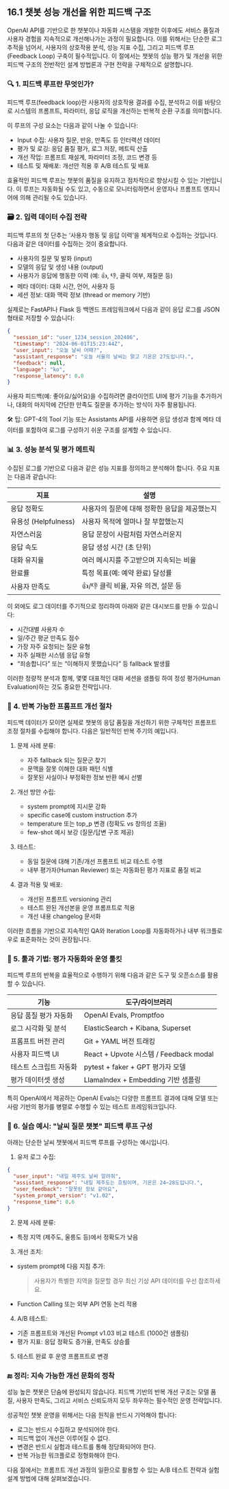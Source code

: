 ## 16.1 챗봇 성능 개선을 위한 피드백 구조

OpenAI API를 기반으로 한 챗봇이나 자동화 시스템을 개발한 이후에도 서비스 품질과 사용자 경험을 지속적으로 개선해나가는 과정이 필요합니다. 이를 위해서는 단순한 로그 추적을 넘어서, 사용자의 상호작용 분석, 성능 지표 수집, 그리고 피드백 루프(Feedback Loop) 구축이 필수적입니다. 이 절에서는 챗봇의 성능 평가 및 개선을 위한 피드백 구조의 전반적인 설계 방법론과 구현 전략을 구체적으로 설명합니다.



### 🔍 1. 피드백 루프란 무엇인가?

피드백 루프(feedback loop)란 사용자의 상호작용 결과를 수집, 분석하고 이를 바탕으로 시스템의 프롬프트, 파라미터, 응답 로직을 개선하는 반복적 순환 구조를 의미합니다.

이 루프의 구성 요소는 다음과 같이 나눌 수 있습니다:

- Input 수집: 사용자 질문, 반응, 만족도 등 인터랙션 데이터
- 평가 및 로깅: 응답 품질 평가, 로그 저장, 메트릭 산출
- 개선 작업: 프롬프트 재설계, 파라미터 조정, 코드 변경 등
- 테스트 및 재배포: 개선안 적용 후 A/B 테스트 및 배포

효율적인 피드백 루프는 챗봇의 품질을 유지하고 점차적으로 향상시킬 수 있는 기반입니다. 이 루프는 자동화될 수도 있고, 수동으로 모니터링하면서 운영자나 프롬프트 엔지니어에 의해 관리될 수도 있습니다.



### 🗃️ 2. 입력 데이터 수집 전략

피드백 루프의 첫 단추는 ‘사용자 행동 및 응답 이력’을 체계적으로 수집하는 것입니다. 다음과 같은 데이터를 수집하는 것이 중요합니다.

- 사용자의 질문 및 발화 (input)
- 모델의 응답 및 생성 내용 (output)
- 사용자가 응답에 행동한 이력 (예: 👍, 👎, 클릭 여부, 재질문 등)
- 메타 데이터: 대화 시간, 언어, 사용자 등
- 세션 정보: 대화 맥락 정보 (thread or memory 기반)

실제로는 FastAPI나 Flask 등 백엔드 프레임워크에서 다음과 같이 응답 로그를 JSON 형태로 저장할 수 있습니다:

```json
{
  "session_id": "user_1234_session_202406",
  "timestamp": "2024-06-01T15:23:44Z",
  "user_input": "오늘 날씨 어때?",
  "assistant_response": "오늘 서울의 날씨는 맑고 기온은 27도입니다.",
  "feedback": null,
  "language": "ko",
  "response_latency": 0.8
}
```

사용자 피드백(예: 좋아요/싫어요)을 수집하려면 클라이언트 UI에 평가 기능을 추가하거나, 대화의 마지막에 간단한 만족도 질문을 추가하는 방식이 자주 활용됩니다.

🛠 팁: GPT-4의 Tool 기능 또는 Assistants API를 사용하면 응답 생성과 함께 메타 데이터를 포함하여 로그를 구성하기 쉬운 구조를 설계할 수 있습니다.



### 📊 3. 성능 분석 및 평가 메트릭

수집된 로그를 기반으로 다음과 같은 성능 지표를 정의하고 분석해야 합니다. 주요 지표는 다음과 같습니다:

| 지표 | 설명 |
|------|------|
| 응답 정확도 | 사용자의 질문에 대해 정확한 응답을 제공했는지 |
| 유용성 (Helpfulness) | 사용자 목적에 얼마나 잘 부합했는지 |
| 자연스러움 | 응답 문장이 사람처럼 자연스러운지 |
| 응답 속도 | 응답 생성 시간 (초 단위) |
| 대화 유지율 | 여러 메시지를 주고받으며 지속되는 비율 |
| 완료률 | 특정 목표(예: 예약 완료) 달성률 |
| 사용자 만족도 | 👍/👎 클릭 비율, 자유 의견, 설문 등 |

이 외에도 로그 데이터를 주기적으로 정리하여 아래와 같은 대시보드를 만들 수 있습니다:

- 시간대별 사용자 수
- 일/주간 평균 만족도 점수
- 가장 자주 요청되는 질문 유형
- 자주 실패한 시스템 응답 유형
- “죄송합니다” 또는 “이해하지 못했습니다” 등 fallback 발생률

이러한 정량적 분석과 함께, 몇몇 대표적인 대화 세션을 샘플링 하여 정성 평가(Human Evaluation)하는 것도 중요한 전략입니다.



### 🧠 4. 반복 가능한 프롬프트 개선 절차

피드백 데이터가 모이면 실제로 챗봇의 응답 품질을 개선하기 위한 구체적인 프롬프트 조정 절차를 수립해야 합니다. 다음은 일반적인 반복 주기의 예입니다.

1. 문제 사례 분류:
   - 자주 fallback 되는 질문군 찾기
   - 문맥을 잘못 이해한 대화 패턴 식별
   - 잘못된 사실이나 부정확한 정보 반환 예시 선별

2. 개선 방안 수립:
   - system prompt에 지시문 강화
   - specific case에 custom instruction 추가
   - temperature 또는 top_p 변경 (정확도 vs 창의성 조율)
   - few-shot 예시 보강 (질문/답변 구조 제공)

3. 테스트:
   - 동일 질문에 대해 기존/개선 프롬프트 비교 테스트 수행
   - 내부 평가자(Human Reviewer) 또는 자동화된 평가 지표로 품질 비교

4. 결과 적용 및 배포:
   - 개선된 프롬프트 versioning 관리
   - 테스트 완된 개선본을 운영 프롬프트로 적용
   - 개선 내용 changelog 문서화

이러한 흐름을 기반으로 지속적인 QA와 Iteration Loop를 자동화하거나 내부 워크플로우로 표준화하는 것이 권장됩니다.



### 🧰 5. 툴과 기법: 평가 자동화와 운영 툴킷

피드백 루프의 반복을 효율적으로 수행하기 위해 다음과 같은 도구 및 오픈소스를 활용할 수 있습니다.

| 기능 | 도구/라이브러리 |
|------|----------------|
| 응답 품질 평가 자동화 | OpenAI Evals, Promptfoo |
| 로그 시각화 및 분석 | ElasticSearch + Kibana, Superset |
| 프롬프트 버전 관리 | Git + YAML 버전 트래킹 |
| 사용자 피드백 UI | React + Upvote 시스템 / Feedback modal |
| 테스트 스크립트 자동화 | pytest + faker + GPT 평가자 모델 |
| 평가 데이터셋 생성 | LlamaIndex + Embedding 기반 샘플링 |

특히 OpenAI에서 제공하는 OpenAI Evals는 다양한 프롬프트 결과에 대해 모델 또는 사람 기반의 평가를 병렬로 수행할 수 있는 테스트 프레임워크입니다.



### 🔄 6. 실습 예시: "날씨 질문 챗봇" 피드백 루프 구성

아래는 단순한 날씨 챗봇에서 피드백 루프를 구성하는 예시입니다.

1. 유저 로그 수집:

```json
{
  "user_input": "내일 제주도 날씨 알려줘",
  "assistant_response": "내일 제주도는 흐림이며, 기온은 24~28도입니다.",
  "user_feedback": "잘못된 정보 같아요",
  "system_prompt_version": "v1.02",
  "response_time": 0.6
}
```

2. 문제 사례 분류:

- 특정 지역 (제주도, 울릉도 등)에서 정확도가 낮음

3. 개선 조치:

- system prompt에 다음 지침 추가:
  > 사용자가 특별한 지역을 질문할 경우 최신 기상 API 데이터를 우선 참조하세요.

- Function Calling 또는 외부 API 연동 논리 적용

4. A/B 테스트:

- 기존 프롬프트와 개선된 Prompt v1.03 비교 테스트 (1000건 샘플링)
- 평가 지표: 응답 정확도 증가율, 만족도 상승률

5. 테스트 완료 후 운영 프롬프트로 변경



### 🔚 정리: 지속 가능한 개선 문화의 정착

성능 높은 챗봇은 단숨에 완성되지 않습니다. 피드백 기반의 반복 개선 구조는 모델 품질, 사용자 만족도, 그리고 서비스 신뢰도까지 모두 좌우하는 필수적인 운영 전략입니다.

성공적인 챗봇 운영을 위해서는 다음 원칙을 반드시 기억해야 합니다:

- 로그는 반드시 수집하고 분석되어야 한다.
- 피드백 없이 개선은 이루어질 수 없다.
- 변경은 반드시 실험과 테스트를 통해 정당화되어야 한다.
- 반복 가능한 워크플로로 정형화해야 한다.

다음 절에서는 프롬프트 개선 과정의 일환으로 활용할 수 있는 A/B 테스트 전략과 실험 설계 방법에 대해 살펴보겠습니다.